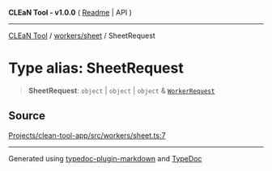 **CLEaN Tool - v1.0.0** ( [Readme](../../../README.md) \| API )

***

[CLEaN Tool](../../../modules.md) / [workers/sheet](../README.md) / SheetRequest

# Type alias: SheetRequest

> **SheetRequest**: `object` \| `object` \| `object` & [`WorkerRequest`](../../../types/workers/interfaces/WorkerRequest.md)

## Source

[Projects/clean-tool-app/src/workers/sheet.ts:7](https://github.com/yuckyh/clean-tool-app/)

***

Generated using [typedoc-plugin-markdown](https://www.npmjs.com/package/typedoc-plugin-markdown) and [TypeDoc](https://typedoc.org/)
